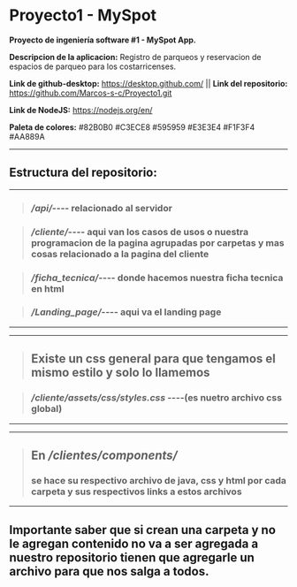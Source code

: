 # Proyecto1 - MySpot

**Proyecto de ingeniería software #1 - MySpot App.**

**Descripcion de la aplicacion:** Registro de parqueos y reservacion de espacios de parqueo para los costarricenses.

**Link de github-desktop:** https://desktop.github.com/ || **Link del repositorio:** https://github.com/Marcos-s-c/Proyecto1.git

**Link de NodeJS:** https://nodejs.org/en/

**Paleta de colores:**
#82B0B0
#C3ECE8
#595959
#E3E3E4
#F1F3F4
#AA889A

---

## Estructura del repositorio:

---

> ### _/api/_---- relacionado al servidor

> ### _/cliente/_---- aqui van los casos de usos o nuestra programacion de la pagina agrupadas por carpetas y mas cosas relacionado a la pagina del cliente

> ### _/ficha_tecnica/_---- donde hacemos nuestra ficha tecnica en html

> ### _/Landing_page/_---- aqui va el landing page

---

---

> ## Existe un css general para que tengamos el mismo estilo y solo lo llamemos

> ### _/cliente/assets/css/styles.css_ ----(es nuetro archivo css global)

---

---

> ## En _/clientes/components/_
>
> ### se hace su respectivo archivo de java, css y html por cada carpeta y sus respectivos links a estos archivos

---

## Importante saber que si crean una carpeta y no le agregan contenido no va a ser agregada a nuestro repositorio tienen que agregarle un archivo para que nos salga a todos.
